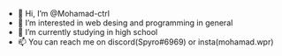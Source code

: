 - 👋 Hi, I’m @Mohamad-ctrl
- 👀 I’m interested in web desing and programming in general
- 🌱 I’m currently studying in high school 
- 📫 You can reach me on discord(Spyro#6969) or insta(mohamad.wpr)
